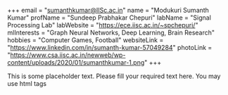 +++
email = "sumanthkumar@IISc.ac.in"
name = "Modukuri Sumanth Kumar"
profName = "Sundeep Prabhakar Chepuri"
labName = "Signal Processing Lab"
labWebsite = "https://ece.iisc.ac.in/~spchepuri/"
mlInterests = "Graph Neural Networks, Deep Learning, Brain Research"
hobbies = "Computer Games, Football"
websiteLink = "https://www.linkedin.com/in/sumanth-kumar-57049284"
photoLink = "https://www.csa.iisc.ac.in/newweb/wp-content/uploads/2020/01/sumanthkumar-1.png"
+++

This is some placeholder text. Please fill your required text here. You may use html tags